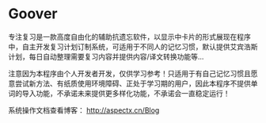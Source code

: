 # Goover
专注复习是一款高度自由化的辅助抗遗忘软件，以显示中卡片的形式展现在程序中，自主开发复习计划订制系统，可适用于不同人的记忆习惯，默认提供艾宾浩斯计划，每日自动整理需要复习内容并提供内容/译文转换功能等...

注意因为本程序由个人开发者开发，仅供学习参考！只适用于有自己记忆习惯且愿意尝试新方法、有纸质使用环境障碍、正处于学习期的用户，因此本程序不提供单词的导入功能，不承诺未来提供更多样化功能，不承诺会一直稳定运行！ 

系统操作文档查看博客：
http://aspectx.cn/Blog
